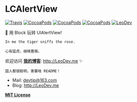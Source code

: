 # LCAlertView

[![Travis](https://img.shields.io/travis/iTofu/LCAlertView.svg?style=flat)](https://travis-ci.org/iTofu/LCAlertView)
[![CocoaPods](https://img.shields.io/cocoapods/v/LCAlertView-ObjC.svg)](http://cocoadocs.org/docsets/LCAlertView-ObjC)
[![CocoaPods](https://img.shields.io/cocoapods/l/LCAlertView-ObjC.svg)](https://raw.githubusercontent.com/iTofu/LCAlertView/master/LICENSE)
[![CocoaPods](https://img.shields.io/cocoapods/p/LCAlertView-ObjC.svg)](http://cocoadocs.org/docsets/LCAlertView-ObjC)
[![LeoDev](https://img.shields.io/badge/blog-LeoDev.me-brightgreen.svg)](http://leodev.me)

🍭 用 Block 玩转 UIAlertView!


````
In me the tiger sniffs the rose.

心有猛虎，细嗅蔷薇。
````

欢迎访问 **[我的博客](http://LeoDev.me)**: http://LeoDev.me ✨


````
国人都很聪明，害要啥 README！
````

* Mail: devtip@163.com
* Blog: http://LeoDev.me

**[MIT License](http://opensource.org/licenses/MIT)**
